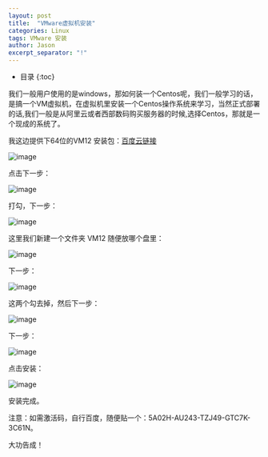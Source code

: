 ```yaml
---
layout: post
title:  "VMware虚拟机安装"
categories: Linux
tags: VMware 安装
author: Jason
excerpt_separator: "!"
---
```


* 目录
{:toc}

我们一般用户使用的是windows，那如何装一个Centos呢，我们一般学习的话，是搞一个VM虚拟机，在虚拟机里安装一个Centos操作系统来学习，当然正式部署的话,我们一般是从阿里云或者西部数码购买服务器的时候,选择Centos，那就是一个现成的系统了。

我这边提供下64位的VM12 安装包：[百度云链接](http://pan.baidu.com/s/1bpzoXQZ)


![image](http://blog.java1234.com/static/userImages/20170609/1497011588935049340.jpg)

点击下一步：

![image](http://blog.java1234.com/static/userImages/20170609/1497011599810098265.jpg)

打勾，下一步：

![image](http://blog.java1234.com/static/userImages/20170609/1497011620966055791.jpg)

这里我们新建一个文件夹 VM12 随便放哪个盘里：

![image](http://blog.java1234.com/static/userImages/20170609/1497011699138008474.jpg)

下一步：

![image](http://blog.java1234.com/static/userImages/20170609/1497011880826087081.jpg)

这两个勾去掉，然后下一步：

![image](http://blog.java1234.com/static/userImages/20170609/1497011905716030167.jpg)

下一步：

![image](http://blog.java1234.com/static/userImages/20170609/1497011917341096704.jpg)

点击安装：

![image](http://blog.java1234.com/static/userImages/20170609/1497011968482017779.jpg)

安装完成。

注意：如需激活码，自行百度，随便贴一个：5A02H-AU243-TZJ49-GTC7K-3C61N。

大功告成！



